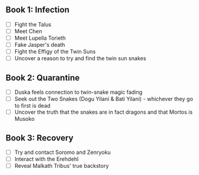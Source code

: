 ## Book 1: Infection
- [ ] Fight the Talus
- [ ] Meet Chen
- [ ] Meet Lupella Torieth
- [ ] Fake Jasper's death
- [ ] Fight the Effigy of the Twin Suns
- [ ] Uncover a reason to try and find the twin sun snakes

## Book 2: Quarantine
- [ ] Duska feels connection to twin-snake magic fading
- [ ] Seek out the Two Snakes (Dogu Yilani & Bati Yilani) - whichever they go to first is dead
- [ ] Uncover the truth that the snakes are in fact dragons and that Mortos is Musoko

## Book 3: Recovery
- [ ] Try and contact Soromo and Zenryoku
- [ ] Interact with the Erehdehl
- [ ] Reveal Malkath Tribus' true backstory